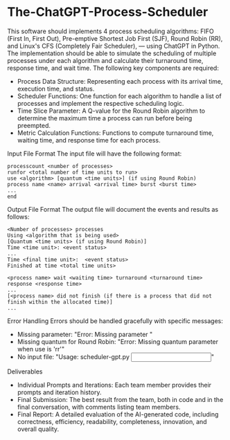 # The-ChatGPT-Process-Scheduler
This software should implements 4 process scheduling algorithms: FIFO (First In, First Out), Pre-emptive Shortest Job First (SJF), Round Robin (RR), and Linux's CFS (Completely Fair Scheduler), — using ChatGPT in Python. The implementation should be able to simulate the scheduling of multiple processes under each algorithm and calculate their turnaround time, response time, and wait time. The following key components are required:

- Process Data Structure: Representing each process with its arrival time, execution time, and status.
- Scheduler Functions: One function for each algorithm to handle a list of processes and implement the respective scheduling logic.
- Time Slice Parameter: A Q-value for the Round Robin algorithm to determine the maximum time a process can run before being preempted.
- Metric Calculation Functions: Functions to compute turnaround time, waiting time, and response time for each process.


Input File Format
The input file will have the following format:
```
processcount <number of processes>
runfor <total number of time units to run>
use <algorithm> [quantum <time units>] (if using Round Robin)
process name <name> arrival <arrival time> burst <burst time>
...
end
```

Output File Format
The output file will document the events and results as follows:
```
<Number of processes> processes
Using <algorithm that is being used>
[Quantum <time units> (if using Round Robin)]
Time <time unit>: <event status>
...
Time <final time unit>:  <event status>
Finished at time <total time units>

<process name> wait <waiting time> turnaround <turnaround time> response <response time>
...
[<process name> did not finish (if there is a process that did not finish within the allocated time)]
...
```

Error Handling
Errors should be handled gracefully with specific messages:
  - Missing parameter: "Error: Missing parameter <parameter>"
  - Missing quantum for Round Robin: "Error: Missing quantum parameter when use is 'rr'"
  - No input file: "Usage: scheduler-gpt.py <input file>"

Deliverables
  - Individual Prompts and Iterations: Each team member provides their prompts and iteration history.
  - Final Submission: The best result from the team, both in code and in the final conversation, with comments listing team members.
  - Final Report: A detailed evaluation of the AI-generated code, including correctness, efficiency, readability, completeness, innovation, and overall quality.
